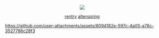 <div align="center">
  
![](https://komarev.com/ghpvc/?username=undeadlost&label=🦋&style=flat-plastic&color=grey)

[rentry](https://rentry.co/yumms) [alterspring](https://alterspring.org/@trans)

</div>
<p align="center">
  
  
https://github.com/user-attachments/assets/8094182e-597c-4a05-a78c-3527786c28f3
</p>
<div align="center">

&nbsp;

&nbsp;

